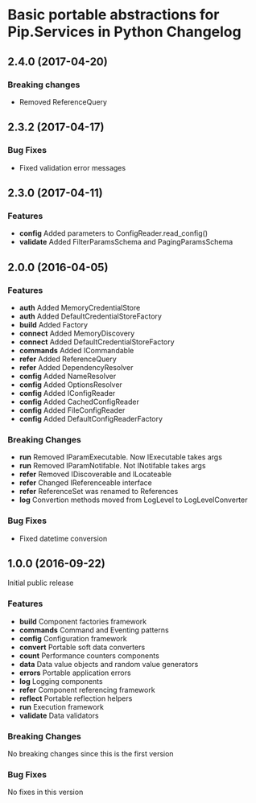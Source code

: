 # Basic portable abstractions for Pip.Services in Python Changelog

## <a name="2.4.0"></a> 2.4.0 (2017-04-20)

### Breaking changes
* Removed ReferenceQuery

## <a name="2.3.2"></a> 2.3.2 (2017-04-17)

### Bug Fixes
* Fixed validation error messages

## <a name="2.3.0"></a> 2.3.0 (2017-04-11)

### Features
* **config** Added parameters to ConfigReader.read_config()
* **validate** Added FilterParamsSchema and PagingParamsSchema

## <a name="2.0.0"></a> 2.0.0 (2016-04-05)

### Features
* **auth** Added MemoryCredentialStore
* **auth** Added DefaultCredentialStoreFactory
* **build** Added Factory
* **connect** Added MemoryDiscovery
* **connect** Added DefaultCredentialStoreFactory
* **commands** Added ICommandable
* **refer** Added ReferenceQuery
* **refer** Added DependencyResolver
* **config** Added NameResolver
* **config** Added OptionsResolver
* **config** Added IConfigReader
* **config** Added CachedConfigReader
* **config** Added FileConfigReader
* **config** Added DefaultConfigReaderFactory

### Breaking Changes
* **run** Removed IParamExecutable. Now IExecutable takes args
* **run** Removed IParamNotifable. Not INotifable takes args
* **refer** Removed IDiscoverable and ILocateable
* **refer** Changed IReferenceable interface
* **refer** ReferenceSet was renamed to References
* **log** Convertion methods moved from LogLevel to LogLevelConverter

### Bug Fixes
* Fixed datetime conversion

## <a name="1.0.0"></a> 1.0.0 (2016-09-22)

Initial public release

### Features
* **build** Component factories framework
* **commands** Command and Eventing patterns
* **config** Configuration framework
* **convert** Portable soft data converters
* **count** Performance counters components
* **data** Data value objects and random value generators
* **errors** Portable application errors
* **log** Logging components
* **refer** Component referencing framework
* **reflect** Portable reflection helpers
* **run** Execution framework
* **validate** Data validators

### Breaking Changes
No breaking changes since this is the first version

### Bug Fixes
No fixes in this version

